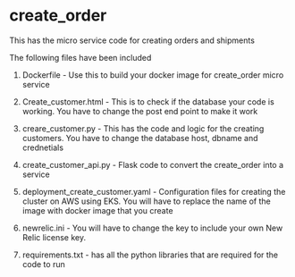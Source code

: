 # create_order
This has the micro service code for creating orders and shipments

The following files have been included 
1. Dockerfile - Use this to build your docker image for create_order micro service

2. Create_customer.html - This is to check if the database your code is working. You have to change the post end point to make it work 

3. creare_customer.py - This has the code and logic for the creating customers. You have to change the database host, dbname and crednetials

4. create_customer_api.py - Flask code to convert the create_order into a service 

5. deployment_create_customer.yaml - Configuration files for creating the cluster on AWS using EKS. You will have to replace the name of the image with docker image that you create

6. newrelic.ini - You will have to change the key to include your own New Relic license key. 

7. requirements.txt - has all the python libraries that are required for the code to run



